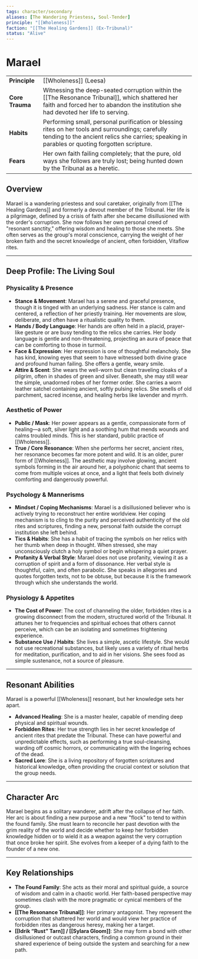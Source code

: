 ```yaml
---
tags: character/secondary
aliases: [The Wandering Priestess, Soul-Tender]
principle: "[[Wholeness]]"
faction: "[[The Healing Gardens]] (Ex-Tribunal)"
status: "Alive"
---
```


# Marael

| | |
|---|---|
| **Principle** | [[Wholeness]] (Leesa) |
| **Core Trauma** | Witnessing the deep-seated corruption within the [[The Resonance Tribunal]], which shattered her faith and forced her to abandon the institution she had devoted her life to serving. |
| **Habits** | Performing small, personal purification or blessing rites on her tools and surroundings; carefully tending to the ancient relics she carries; speaking in parables or quoting forgotten scripture. |
| **Fears** | Her own faith failing completely; that the pure, old ways she follows are truly lost; being hunted down by the Tribunal as a heretic. |

## Overview
Marael is a wandering priestess and soul caretaker, originally from [[The Healing Gardens]] and formerly a devout member of the Tribunal. Her life is a pilgrimage, defined by a crisis of faith after she became disillusioned with the order's corruption. She now follows her own personal creed of "resonant sanctity," offering wisdom and healing to those she meets. She often serves as the group's moral conscience, carrying the weight of her broken faith and the secret knowledge of ancient, often forbidden, Vitaflow rites.

---

## Deep Profile: The Living Soul

### Physicality & Presence
- **Stance & Movement**: Marael has a serene and graceful presence, though it is tinged with an underlying sadness. Her stance is calm and centered, a reflection of her priestly training. Her movements are slow, deliberate, and often have a ritualistic quality to them.
- **Hands / Body Language**: Her hands are often held in a placid, prayer-like gesture or are busy tending to the relics she carries. Her body language is gentle and non-threatening, projecting an aura of peace that can be comforting to those in turmoil.
- **Face & Expression**: Her expression is one of thoughtful melancholy. She has kind, knowing eyes that seem to have witnessed both divine grace and profound human failing. She offers a gentle, weary smile.
- **Attire & Scent**: She wears the well-worn but clean traveling cloaks of a pilgrim, often in shades of green and silver. Beneath, she may still wear the simple, unadorned robes of her former order. She carries a worn leather satchel containing ancient, softly pulsing relics. She smells of old parchment, sacred incense, and healing herbs like lavender and myrrh.

### Aesthetic of Power
- **Public / Mask**: Her power appears as a gentle, compassionate form of healing—a soft, silver light and a soothing hum that mends wounds and calms troubled minds. This is her standard, public practice of [[Wholeness]].
- **True / Core Resonance**: When she performs her secret, ancient rites, her resonance becomes far more potent and wild. It is an older, purer form of [[Wholeness]]. The aesthetic may involve glowing, ancient symbols forming in the air around her, a polyphonic chant that seems to come from multiple voices at once, and a light that feels both divinely comforting and dangerously powerful.

### Psychology & Mannerisms
- **Mindset / Coping Mechanisms**: Marael is a disillusioned believer who is actively trying to reconstruct her entire worldview. Her coping mechanism is to cling to the purity and perceived authenticity of the old rites and scriptures, finding a new, personal faith outside the corrupt institution she left behind.
- **Tics & Habits**: She has a habit of tracing the symbols on her relics with her thumb when deep in thought. When stressed, she may unconsciously clutch a holy symbol or begin whispering a quiet prayer.
- **Profanity & Verbal Style**: Marael does not use profanity, viewing it as a corruption of spirit and a form of dissonance. Her verbal style is thoughtful, calm, and often parabolic. She speaks in allegories and quotes forgotten texts, not to be obtuse, but because it is the framework through which she understands the world.

### Physiology & Appetites
- **The Cost of Power**: The cost of channeling the older, forbidden rites is a growing disconnect from the modern, structured world of the Tribunal. It attunes her to frequencies and spiritual echoes that others cannot perceive, which can be an isolating and sometimes frightening experience.
- **Substance Use / Habits**: She lives a simple, ascetic lifestyle. She would not use recreational substances, but likely uses a variety of ritual herbs for meditation, purification, and to aid in her visions. She sees food as simple sustenance, not a source of pleasure.

---
## Resonant Abilities
Marael is a powerful [[Wholeness]] resonant, but her knowledge sets her apart.
- **Advanced Healing**: She is a master healer, capable of mending deep physical and spiritual wounds.
- **Forbidden Rites**: Her true strength lies in her secret knowledge of ancient rites that predate the Tribunal. These can have powerful and unpredictable effects, such as performing a true soul-cleansing, warding off cosmic horrors, or communicating with the lingering echoes of the dead.
- **Sacred Lore**: She is a living repository of forgotten scriptures and historical knowledge, often providing the crucial context or solution that the group needs.

---
## Character Arc
Marael begins as a solitary wanderer, adrift after the collapse of her faith. Her arc is about finding a new purpose and a new "flock" to tend to within the found family. She must learn to reconcile her past devotion with the grim reality of the world and decide whether to keep her forbidden knowledge hidden or to wield it as a weapon against the very corruption that once broke her spirit. She evolves from a keeper of a dying faith to the founder of a new one.

---
## Key Relationships
- **The Found Family**: She acts as their moral and spiritual guide, a source of wisdom and calm in a chaotic world. Her faith-based perspective may sometimes clash with the more pragmatic or cynical members of the group.
- **[[The Resonance Tribunal]]**: Her primary antagonist. They represent the corruption that shattered her world and would view her practice of forbidden rites as dangerous heresy, making her a target.
- **[[Idrik “Rust” Tarn]] / [[Sylara Gloom]]**: She may form a bond with other disillusioned or outcast characters, finding a common ground in their shared experience of being outside the system and searching for a new path.
